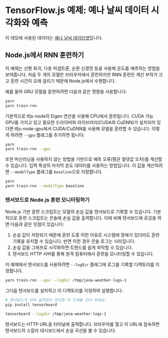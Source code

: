 # TensorFlow.js 예제: 예나 날씨 데이터 시각화와 예측

이 데모에 사용된 데이터는 [예나 날씨 데이터셋](https://www.kaggle.com/pankrzysiu/weather-archive-jena)입니다.

## Node.js에서 RNN 훈련하기

이 예제는 선형 회귀, 다층 퍼셉트론, 순환 신경망 등을 사용해 온도를 예측하는 방법을 보여줍니다.
처음 두 개의 모델은 브라우저에서 훈련하지만 RNN 훈련은 계산 부하가 크고 훈련 시간이 오래 걸리기 때문에
Node.js에서 수행합니다.

예를 들어 GRU 모델을 훈련하려면 다음과 같은 명령을 사용합니다:

```sh
yarn
yarn train-rnn
```

기본적으로 tfjs-node의 Eigen 연산을 사용해 CPU에서 훈련됩니다. CUDA 가능 GPU를 가지고 있고
필요한 드라이버와 라이브러리(CUDA와 CuDNN)가 설치되어 있다면 tfjs-node-gpu에서 CUDA/CuDNN을 사용해
모델을 훈련할 수 있습니다. 이렇게 하려면 `--gpu` 플래그를 추가하면 됩니다:

```sh
yarn
yarn train-rnn --gpu
```

또한 머신러닝을 사용하지 않는 방법을 기반으로 예측 오류(평균 절댓값 오차)를 계산할 수 있습니다.
입력 특성의 마지막 온도 데이터를 사용하는 방법입니다. 이 값을 계산하려면 `--modelType` 플래그를
`baseline`으로 지정합니다.

```sh
yarn
yarn train-rnn --modelType baseline
```

### 텐서보드로 Node.js 훈련 모니터링하기

Node.js 기반 훈련 스크립트는 모델의 손실 값을 텐서보드로 기록할 수 있습니다. 기본적으로 훈련 스크립트는
콘솔에 손실 값을 출력합니다. 이에 비해 텐서보드에 로깅을 하면 다음과 같은 잇점이 있습니다:

1. 손실 값이 저장되기 때문에 훈련 도중 어떤 이유로 시스템에 장애가 있더라도 훈련 기록을 유지할 수 있습니다.
   반면 이런 경우 콘솔 로그는 사라집니다.
2. 손실 값을 그래프로 시각화하면 트렌드를 쉽게 파악할 수 있습니다.
3. 텐서보드 HTTP 서버를 통해 원격 컴퓨터에서 훈련을 모니터링할 수 있습니다.

이 예제에서 텐서보드를 사용하려면 `--logDir` 플래그에 로그를 기록할 디렉토리를 지정합니다.

```sh
yarn train-rnn --gpu --logDir /tmp/jena-weather-logs-1
```

그다음 텐서보드를 설치하고 이 디렉토리를 지정하여 실행합니다:

```sh
# 텐서보드가 이미 설치되어 있다면 이 단계를 건너 뛰세요.
pip install tensorboard

tensorboard --logdir /tmp/jena-weather-logs-1
```

텐서보드는 HTTP URL을 터미널에 출력합니다. 브라우저를 열고 이 URL에 접속하면 텐서보드의
스칼라 대시보드에서 손실 곡선을 볼 수 있습니다.
